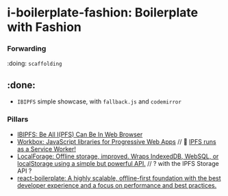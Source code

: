 # i-boilerplate-fashion: Boilerplate with Fashion

### Forwarding

:doing: `scaffolding`

:done:
---
- `IBIPFS` simple showcase,  with `fallback.js` and `codemirror`

### Pillars

- [IBIPFS: Be All I(PFS) Can Be In Web Browser]()
- [Workbox: JavaScript libraries for Progressive Web Apps](https://github.com/GoogleChrome/workbox) // :eyes: [IPFS runs as a Service Worker!](https://github.com/ipfs/in-web-browsers/issues/55)
- [LocalForage: Offline storage, improved. Wraps IndexedDB, WebSQL, or localStorage using a simple but powerful API.](https://github.com/localForage/localForage) // ? with the IPFS Storage API ?
- [react-boilerplate: A highly scalable, offline-first foundation with the best developer experience and a focus on performance and best practices.](https://github.com/react-boilerplate/react-boilerplate)